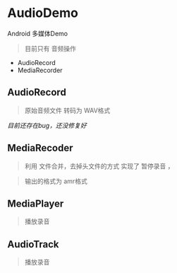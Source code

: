 # AudioDemo
Android 多媒体Demo

> 目前只有 音频操作
 - AudioRecord 
 - MediaRecorder

## AudioRecord

> 原始音频文件 转码为 WAV格式

*目前还存在bug，还没修复好*

## MediaRecoder

> 利用 文件合并，去掉头文件的方式 实现了 暂停录音 ，

> 输出的格式为 amr格式

## MediaPlayer

> 播放录音

## AudioTrack

> 播放录音
